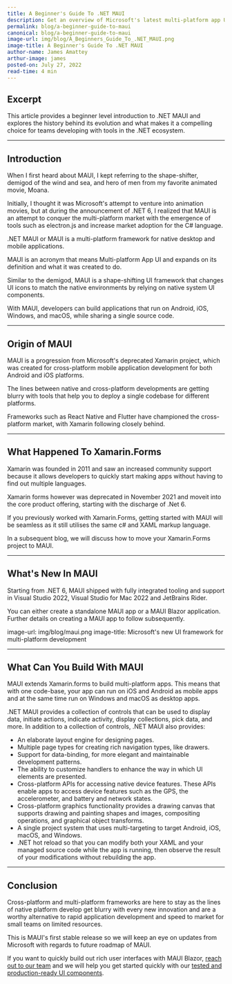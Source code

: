 ```yaml
---
title: A Beginner's Guide To .NET MAUI
description: Get an overview of Microsoft's latest multi-platform app UI framework
permalink: blog/a-beginner-guide-to-maui
canonical: blog/a-beginner-guide-to-maui
image-url: img/blog/A_Beginners_Guide_To_.NET_MAUI.png
image-title: A Beginner's Guide To .NET MAUI
author-name: James Amattey
arthur-image: james
posted-on: July 27, 2022
read-time: 4 min
---
```


## Excerpt

This article provides a beginner level introduction to .NET MAUI and explores the history behind its evolution and what makes it a compelling choice for teams developing with tools in the .NET ecosystem.

---

## Introduction

When I first heard about MAUI, I kept referring to the shape-shifter, demigod of the wind and sea, and hero of men from my favorite animated movie, Moana.

Initially, I thought it was Microsoft's attempt to venture into animation movies, but at during the announcement of .NET 6, I realized that MAUI is an attempt to conquer the multi-platform market with the emergence of tools such as electron.js and increase market adoption for the C# language.

.NET MAUI or MAUI is a multi-platform framework for native desktop and mobile applications.

MAUI is an acronym that means Multi-platform App UI and expands on its definition and what it was created to do.

Similar to the demigod, MAUI is a shape-shifting UI framework that changes UI icons to match the native environments by relying on native system UI components.

With MAUI, developers can build applications that run on Android, iOS, Windows, and macOS, while sharing a single source code.

---

## Origin of MAUI

MAUI is a progression from Microsoft's deprecated Xamarin project, which was created for cross-platform mobile application development for both Android and iOS platforms.

The lines between native and cross-platform developments are getting blurry with tools that help you to deploy a single codebase for different platforms.

Frameworks such as React Native and Flutter have championed the cross-platform market, with Xamarin following closely behind.


---

## What Happened To Xamarin.Forms

Xamarin was founded in 2011 and saw an increased community support because it allows developers to quickly start making apps without having to find out multiple languages.

Xamarin forms however was deprecated in November 2021 and moveit into the core product offering, starting with the discharge of .Net 6.

If you previously worked with Xamarin.Forms, getting started with MAUI will be seamless as it still utilises the same c# and XAML markup language.

In a subsequent blog, we will discuss how to move your Xamarin.Forms project to MAUI.

---

## What's New In MAUI

Starting from .NET 6, MAUI shipped with fully integrated tooling and support in Visual Studio 2022, Visual Studio for Mac 2022 and JetBrains Rider.

You can either create a standalone MAUI app or a MAUI Blazor application. Further details on creating a MAUI app to follow subsequently.

image-url: img/blog/maui.png
image-title: Microsoft's new UI framework for multi-platform development

---

## What Can You Build With MAUI

MAUI extends Xamarin.forms to build multi-platform apps. This means that with one code-base, your app can run on iOS and Android as mobile apps and at the same time run on Windows and macOS as desktop apps.

.NET MAUI provides a collection of controls that can be used to display data, initiate actions, indicate activity, display collections, pick data, and more. In addition to a collection of controls, .NET MAUI also provides:

- An elaborate layout engine for designing pages.
- Multiple page types for creating rich navigation types, like drawers.
- Support for data-binding, for more elegant and maintainable development patterns.
- The ability to customize handlers to enhance the way in which UI elements are presented.
- Cross-platform APIs for accessing native device features. These APIs enable apps to access device features such as the GPS, the accelerometer, and battery and network states.
- Cross-platform graphics functionality provides a drawing canvas that supports drawing and painting shapes and images, compositing operations, and graphical object transforms.
- A single project system that uses multi-targeting to target Android, iOS, macOS, and Windows.
- .NET hot reload so that you can modify both your XAML and your managed source code while the app is running, then observe the result of your modifications without rebuilding the app.

---

## Conclusion

Cross-platform and multi-platform frameworks are here to stay as the lines of native platform develop get blurry with every new innovation and are a worthy alternative to rapid application development and speed to market for small teams on limited resources.

This is MAUI's first stable release so we will keep an eye on updates from Microsoft with regards to future roadmap of MAUI.

If you want to quickly build out rich user interfaces with MAUI Blazor, [reach out to our team](https://commercial.blazorise.com/contact) and we will help you get started quickly with our [tested and production-ready UI components](https://blazorise.com/docs/components).